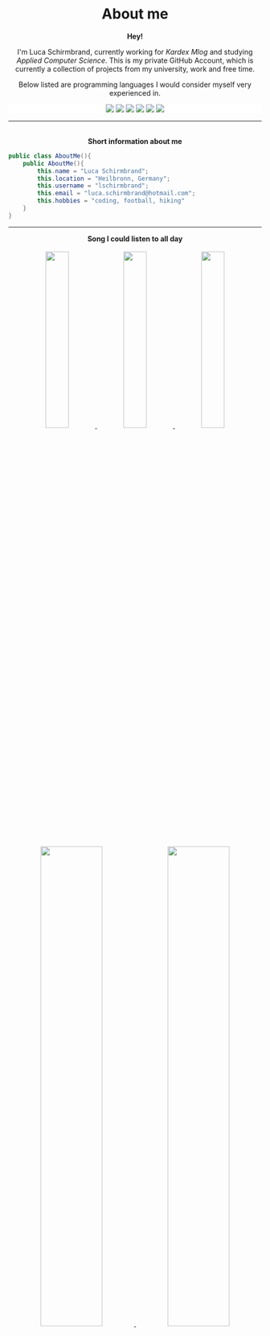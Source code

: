 <h1 align="center">
  <b>About me</b>
</h1>

<div align="center">
<b>Hey!</b>
<p>I'm Luca Schirmbrand, currently working for <i>Kardex Mlog</i> and studying <i>Applied Computer Science</i>.
This is my private GitHub Account, which is currently a collection of projects from my university, work and free time.</p>
</div>

<p>
<div align="center">
	<p>Below listed are programming languages I would consider myself very experienced in.</p>
	<div style="background-color:white">
	  <img src="https://img.shields.io/badge/c%23-%23239120.svg?style=for-the-badge&logo=c-sharp&logoColor=white">
	  <img src="https://img.shields.io/badge/java-%23ED8B00.svg?style=for-the-badge&logo=java&logoColor=white">
	  <img src="https://img.shields.io/badge/javascript-%23323330.svg?style=for-the-badge&logo=javascript&logoColor=%23F7DF1E">
	  <img src="https://img.shields.io/badge/typescript-%23007ACC.svg?style=for-the-badge&logo=typescript&logoColor=white">
	  <img src="https://img.shields.io/badge/html5-%23E34F26.svg?style=for-the-badge&logo=html5&logoColor=white">
	  <img src="https://img.shields.io/badge/css3-%231572B6.svg?style=for-the-badge&logo=css3&logoColor=white">
	</div>
</div>
</p>

<hr>
<br>

<div align="center">
<b>Short information about me</b>
</div>

```c#
public class AboutMe(){
	public AboutMe(){
		this.name = "Luca Schirmbrand";
		this.location = "Heilbronn, Germany";
		this.username = "lschirmbrand";
		this.email = "luca.schirmbrand@hotmail.com";
		this.hobbies = "coding, football, hiking"
	}
}
```
<hr>

<div align="center" width="100%">
<b>Song I could listen to all day</b>
<br>
<br>
  <a href="https://open.spotify.com/track/3pf96IFggfQuT6Gafqx2rt?si=1528fa80ae714e6c">
	<img src="https://media0.giphy.com/media/mXbQ2IU02cGRhBO2ye/giphy.gif" width="30%">
	<img src="https://media.hitparade.ch/cover/big/boney_m-sunny_s_8.jpg" width="30%">
   	<img src="https://media0.giphy.com/media/mXbQ2IU02cGRhBO2ye/giphy.gif" width="30%">
  </a>
</div>

<p align="center">
  <a href="https://abhigyantrips.dev/">
  <img width="49.5%" src="https://github-readme-stats.vercel.app/api?username=lschirmbrand&show_icons=true&theme=dracula&hide_border=false" />
    <img width="49.5%" src="https://github-readme-streak-stats.herokuapp.com/?user=lschirmbrand&theme=dracula&hide_border=false" />
  </a>
</p>
